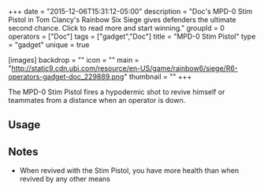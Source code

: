 +++
date = "2015-12-06T15:31:12-05:00"
description = "Doc's MPD-0 Stim Pistol in Tom Clancy's Rainbow Six Siege gives defenders the ultimate second chance. Click to read more and start winning."
groupId = 0
operators = ["Doc"]
tags = ["gadget","Doc"]
title = "MPD-0 Stim Pistol"
type = "gadget"
unique = true

[images]
  backdrop = ""
  icon = ""
  main = "http://static9.cdn.ubi.com/resource/en-US/game/rainbow6/siege/R6-operators-gadget-doc_229889.png"
  thumbnail = ""
+++

The MPD-0 Stim Pistol fires a hypodermic shot to revive himself or teammates from a distance when an operator is down.<!--more-->

## Usage

## Notes

- When revived with the Stim Pistol, you have more health than when revived by any other means
